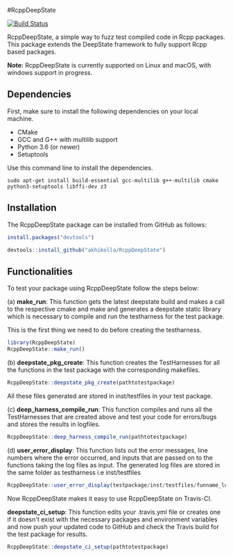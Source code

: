#RcppDeepState

[![Build Status](https://travis-ci.org/akhikolla/RcppDeepState.svg?branch=master)](https://travis-ci.org/akhikolla/RcppDeepState)

RcppDeepState, a simple way to fuzz test compiled code in Rcpp packages. This package extends the DeepState framework to fully support Rcpp based packages.

**Note:** RcppDeepState is currently supported on Linux and macOS, with windows support in progress.

## Dependencies

First, make sure to install the following dependencies on your local machine.

* CMake
* GCC and G++ with multilib support
* Python 3.6 (or newer)
* Setuptools

Use this command line to install the dependencies.

```shell
sudo apt-get install build-essential gcc-multilib g++-multilib cmake python3-setuptools libffi-dev z3
```

## Installation

The RcppDeepState package can be installed from GitHub as follows:

```R
install.packages("devtools")

devtools::install_github("akhikolla/RcppDeepState")
```

## Functionalities

To test your package using RcppDeepState follow the steps below:

(a) **make_run**: This function gets the latest deepstate build and makes a call to the respective cmake and make and generates a deepstate static library which is necessary to compile and run the testharness for the test package.

This is the first thing we need to do before creating the testharness.

```R
library(RcppDeepState)
RcppDeepState::make_run()
```

(b) **deepstate_pkg_create**: This function creates the TestHarnesses for all the functions in the test package with the corresponding makefiles.

```R
RcppDeepState::deepstate_pkg_create(pathtotestpackage)
```
All these files generated are stored in inst/testfiles in your test package.

(c) **deep_harness_compile_run**: This function compiles and runs all the TestHarnesses that are created above and test your code for errors/bugs and stores the results in logfiles.

```R
RcppDeepState::deep_harness_compile_run(pathtotestpackage)
```

(d) **user_error_display**: This function lists out the error messages, line numbers where the error occurred, and inputs that are passed on to the functions taking the log files as input. The generated log files are stored in the same folder as testharness i.e inst/testfiles

```R
RcppDeepState::user_error_display(testpackage/inst/testfiles/funname_log)
```
Now RcppDeepState makes it easy to use RcppDeepState on Travis-CI. 

**deepstate_ci_setup**: This function edits your .travis.yml file or creates one if it doesn't exist with the necessary packages and environment variables and now push your updated code to GitHub and check the Travis build for the test package for results.

```R
RcppDeepState::deepstate_ci_setup(pathtotestpackage)
```
